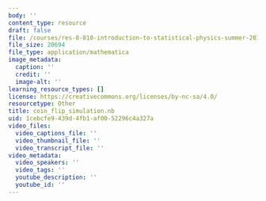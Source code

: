 ```yaml
---
body: ''
content_type: resource
draft: false
file: /courses/res-8-010-introduction-to-statistical-physics-summer-2018/coin_flip_simulation.nb
file_size: 20694
file_type: application/mathematica
image_metadata:
  caption: ''
  credit: ''
  image-alt: ''
learning_resource_types: []
license: https://creativecommons.org/licenses/by-nc-sa/4.0/
resourcetype: Other
title: coin_flip_simulation.nb
uid: 1cebcfe9-439d-4fb1-af00-52296c4a327a
video_files:
  video_captions_file: ''
  video_thumbnail_file: ''
  video_transcript_file: ''
video_metadata:
  video_speakers: ''
  video_tags: ''
  youtube_description: ''
  youtube_id: ''
---
```

